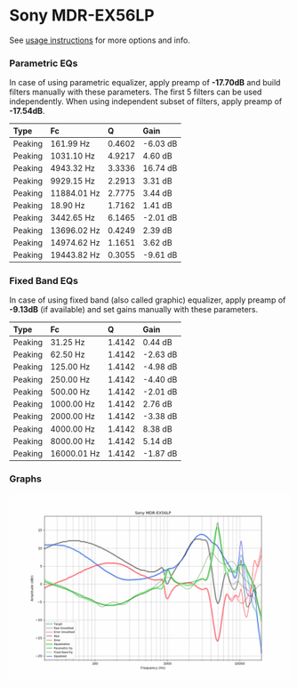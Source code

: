 # Sony MDR-EX56LP
See [usage instructions](https://github.com/jaakkopasanen/AutoEq#usage) for more options and info.

### Parametric EQs
In case of using parametric equalizer, apply preamp of **-17.70dB** and build filters manually
with these parameters. The first 5 filters can be used independently.
When using independent subset of filters, apply preamp of **-17.54dB**.

| Type    | Fc          |      Q | Gain     |
|:--------|:------------|:-------|:---------|
| Peaking | 161.99 Hz   | 0.4602 | -6.03 dB |
| Peaking | 1031.10 Hz  | 4.9217 | 4.60 dB  |
| Peaking | 4943.32 Hz  | 3.3336 | 16.74 dB |
| Peaking | 9929.15 Hz  | 2.2913 | 3.31 dB  |
| Peaking | 11884.01 Hz | 2.7775 | 3.44 dB  |
| Peaking | 18.90 Hz    | 1.7162 | 1.41 dB  |
| Peaking | 3442.65 Hz  | 6.1465 | -2.01 dB |
| Peaking | 13696.02 Hz | 0.4249 | 2.39 dB  |
| Peaking | 14974.62 Hz | 1.1651 | 3.62 dB  |
| Peaking | 19443.82 Hz | 0.3055 | -9.61 dB |

### Fixed Band EQs
In case of using fixed band (also called graphic) equalizer, apply preamp of **-9.13dB**
(if available) and set gains manually with these parameters.

| Type    | Fc          |      Q | Gain     |
|:--------|:------------|:-------|:---------|
| Peaking | 31.25 Hz    | 1.4142 | 0.44 dB  |
| Peaking | 62.50 Hz    | 1.4142 | -2.63 dB |
| Peaking | 125.00 Hz   | 1.4142 | -4.98 dB |
| Peaking | 250.00 Hz   | 1.4142 | -4.40 dB |
| Peaking | 500.00 Hz   | 1.4142 | -2.01 dB |
| Peaking | 1000.00 Hz  | 1.4142 | 2.76 dB  |
| Peaking | 2000.00 Hz  | 1.4142 | -3.38 dB |
| Peaking | 4000.00 Hz  | 1.4142 | 8.38 dB  |
| Peaking | 8000.00 Hz  | 1.4142 | 5.14 dB  |
| Peaking | 16000.01 Hz | 1.4142 | -1.87 dB |

### Graphs
![](./Sony%20MDR-EX56LP.png)